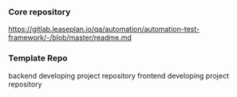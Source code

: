 ### Core repository
https://gitlab.leaseplan.io/qa/automation/automation-test-framework/-/blob/master/readme.md

### Template Repo
backend developing project repository
frontend developing project repository 